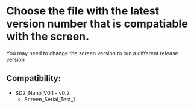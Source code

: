 # Choose the file with the latest version number that is compatiable with the screen.
You may need to change the screen version to run a different release version

## Compatibility:
- SD2_Nano_V0.1 - v0.2
  - Screen_Serial_Test_1
